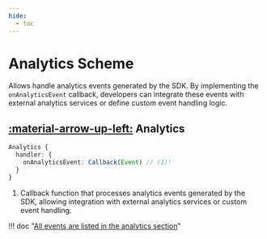 ```yaml
---
hide:
  - toc
---
```

# Analytics Scheme

Allows handle analytics events generated by the SDK. By implementing the `onAnalyticsEvent` callback, developers can integrate these events with external analytics services or define custom event handling logic.

## [:material-arrow-up-left:](/sdk/developer/configuration/index.md#configuration) Analytics

```typescript
Analytics {
  handler: {
    onAnalyticsEvent: Callback(Event) // (1)!
  }
}
```

1.  Callback function that processes analytics events generated by the SDK, allowing integration with external analytics services or custom event handling.

!!! doc "[All events are listed in the analytics section](/sdk/about/analytics/analytics.md)"
    